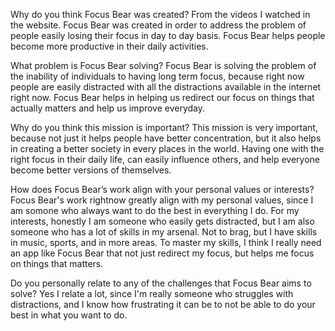 Why do you think Focus Bear was created?
From the videos I watched in the website. Focus Bear was created in order to address the problem of people 
easily losing their focus in day to day basis. Focus Bear helps people become more productive in their daily activities. 

What problem is Focus Bear solving?
Focus Bear is solving the problem of the inability of individuals to having long term focus, because right now people are easily 
distracted with all the distractions available in the internet right now. Focus Bear helps in helping us redirect our focus on things that actually matters and help us improve everyday. 

Why do you think this mission is important?
This mission is very important, because not just it helps people have better concentration, but it also helps in creating a better 
society in every places in the world. Having one with the right focus in their daily life, can easily influence others, and help everyone become better versions of themselves.

How does Focus Bear’s work align with your personal values or interests?
Focus Bear's work rightnow greatly align with my personal values, since I am somone who always want to do the best in everything I do. For my interests, 
honestly I am someone who easily gets distracted, but I am also someone who has a lot of skills in my arsenal. Not to brag, but I have skills in music, sports,
and in more areas. To master my skills, I think I really need an app like Focus Bear that not just redirect my focus, but helps me focus on things that matters. 

Do you personally relate to any of the challenges that Focus Bear aims to solve?
Yes I relate a lot, since I'm really someone who struggles with distractions, and I know how frustrating it can be to not be able to do your
best in what you want to do.